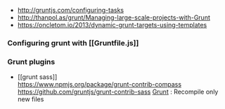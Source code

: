 * http://gruntjs.com/configuring-tasks
* http://thanpol.as/grunt/Managing-large-scale-projects-with-Grunt
* https://oncletom.io/2013/dynamic-grunt-targets-using-templates

### Configuring grunt with [[Gruntfile.js]]

### Grunt plugins 

* [[grunt sass]]   
https://www.npmjs.org/package/grunt-contrib-compass    
https://github.com/gruntjs/grunt-contrib-sass
[Grunt](https://github.com/tschaub/grunt-newer) : Recompile only new files